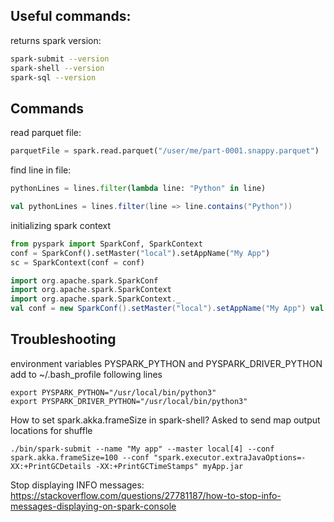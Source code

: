 ## Useful commands:
returns spark version:
```sh
spark-submit --version
spark-shell --version
spark-sql --version
```

## Commands

read parquet file:
```python
parquetFile = spark.read.parquet("/user/me/part-0001.snappy.parquet")
```
find line in file:
```python
pythonLines = lines.filter(lambda line: "Python" in line)
```
```scala
val pythonLines = lines.filter(line => line.contains("Python"))
```
initializing spark context
```python
from pyspark import SparkConf, SparkContext
conf = SparkConf().setMaster("local").setAppName("My App")
sc = SparkContext(conf = conf)
```
```scala
import org.apache.spark.SparkConf
import org.apache.spark.SparkContext
import org.apache.spark.SparkContext._
val conf = new SparkConf().setMaster("local").setAppName("My App") val sc = new SparkContext(conf)
```

## Troubleshooting
environment variables PYSPARK_PYTHON and PYSPARK_DRIVER_PYTHON
add to ~/.bash_profile following lines
```
export PYSPARK_PYTHON="/usr/local/bin/python3"
export PYSPARK_DRIVER_PYTHON="/usr/local/bin/python3"
```

How to set spark.akka.frameSize in spark-shell?
Asked to send map output locations for shuffle
```
./bin/spark-submit --name "My app" --master local[4] --conf spark.akka.frameSize=100 --conf "spark.executor.extraJavaOptions=-XX:+PrintGCDetails -XX:+PrintGCTimeStamps" myApp.jar 
```
Stop displaying INFO messages:<br>
https://stackoverflow.com/questions/27781187/how-to-stop-info-messages-displaying-on-spark-console
